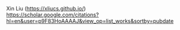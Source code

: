 
Xin Liu (https://xliucs.github.io/)  
https://scholar.google.com/citations?hl=en&user=p9F83HoAAAAJ&view_op=list_works&sortby=pubdate
